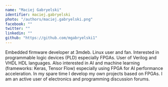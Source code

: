 ```yaml
---
name: "Maciej Gabryelski"
identifier: maciej.gabryelski
photo: "/authors/maciej.gabryelski.png"
facebook: ""
twitter: ""
linkedin: ""
github: "https://github.com/mgabryelski1"
---
```

Embedded firmware developer at 3mdeb. Linux user and fan. Interested in
programmable logic devices (PLD) especially FPGAs. User of Verilog and VHDL HDL
languages. Also interested in AI and machine learning (frameworks: Keras, Tensor
Flow) especially using FPGA for AI performance acceleration. In my spare time I
develop my own projects based on FPGAs. I am an active user of electronics and
programming discussion forums.
